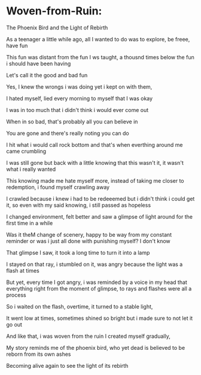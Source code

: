 # Woven-from-Ruin:
The Phoenix Bird and the Light of Rebirth

As a teenager a little while ago, all I wanted to do was to explore, be freee, have fun

This fun was distant from the fun I ws taught, a thousnd times below the fun i should have been having

Let's call it the good and bad fun

Yes, I knew the wrongs i was doing yet i kept on with them,

I hated myself, lied every morning to myself that I was okay

I was in too much that i didn't think i would ever come out

When in so bad, that's probably all you can believe in

You are gone and there's really noting you can do 

I hit what i would call rock bottom and that's when everthing around me came crumbling

I was still gone but back with a little knowing that this wasn't it, it wasn't what i really wanted

This knowing made me hate myself more, instead of taking me closer to redemption, i found myself crawling away

I crawled because i knew i had to be redeeemed but i didn't think i could get it, so even with my said knowing, i still passed as hopeless

I changed environment, felt better and saw a glimpse of light around for the first time in a while

Was it theM change of scenery, happy to be way from my constant reminder or was i just all done with punishing myself? I don't know

That glimpse I saw, it took a long time to turn it into a lamp

I stayed on that ray, i stumbled on it, was angry because the light was a flash at times

But yet, every time I got angry, i was reminded by a voice in my head that everything right from the moment of glimpse, to rays and flashes were all a process

So i waited on the flash, overtime, it turned to a stable light,

It went low at times, sometimes shined so bright but i made sure to not let it go out

And like that, i was woven from the ruin I created myself gradually, 

My story reminds me of the phoenix bird, who yet dead is believed to be reborn from its own ashes

Becoming alive again to see the light of its rebirth
